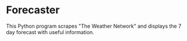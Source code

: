 # Forecaster
This Python program scrapes "The Weather Network" and displays the 7 day forecast with useful information.
